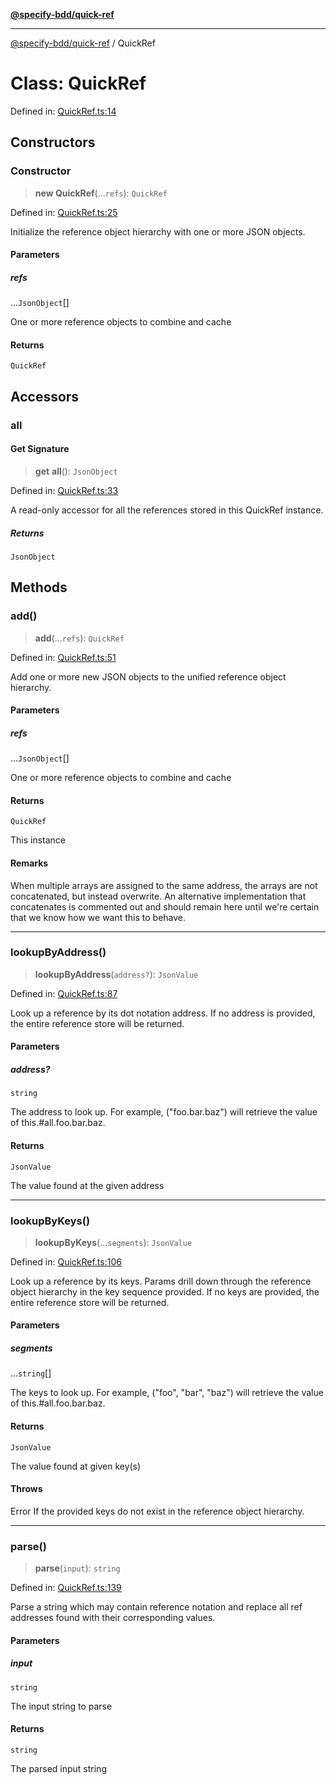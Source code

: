 [**@specify-bdd/quick-ref**](../README.md)

***

[@specify-bdd/quick-ref](../README.md) / QuickRef

# Class: QuickRef

Defined in: [QuickRef.ts:14](https://github.com/specify-bdd/specify-core/blob/b47338cce98c34b2e68fbf033eb22e90c70e41ea/modules/@specify-bdd/quick-ref/src/lib/QuickRef.ts#L14)

## Constructors

### Constructor

> **new QuickRef**(...`refs`): `QuickRef`

Defined in: [QuickRef.ts:25](https://github.com/specify-bdd/specify-core/blob/b47338cce98c34b2e68fbf033eb22e90c70e41ea/modules/@specify-bdd/quick-ref/src/lib/QuickRef.ts#L25)

Initialize the reference object hierarchy with one or more JSON objects.

#### Parameters

##### refs

...`JsonObject`[]

One or more reference objects to combine and cache

#### Returns

`QuickRef`

## Accessors

### all

#### Get Signature

> **get** **all**(): `JsonObject`

Defined in: [QuickRef.ts:33](https://github.com/specify-bdd/specify-core/blob/b47338cce98c34b2e68fbf033eb22e90c70e41ea/modules/@specify-bdd/quick-ref/src/lib/QuickRef.ts#L33)

A read-only accessor for all the references stored in this QuickRef
instance.

##### Returns

`JsonObject`

## Methods

### add()

> **add**(...`refs`): `QuickRef`

Defined in: [QuickRef.ts:51](https://github.com/specify-bdd/specify-core/blob/b47338cce98c34b2e68fbf033eb22e90c70e41ea/modules/@specify-bdd/quick-ref/src/lib/QuickRef.ts#L51)

Add one or more new JSON objects to the unified reference object
hierarchy.

#### Parameters

##### refs

...`JsonObject`[]

One or more reference objects to combine and cache

#### Returns

`QuickRef`

This instance

#### Remarks

When multiple arrays are assigned to the same address, the arrays are
not concatenated, but instead overwrite.  An alternative implementation
that concatenates is commented out and should remain here until we're
certain that we know how we want this to behave.

***

### lookupByAddress()

> **lookupByAddress**(`address?`): `JsonValue`

Defined in: [QuickRef.ts:87](https://github.com/specify-bdd/specify-core/blob/b47338cce98c34b2e68fbf033eb22e90c70e41ea/modules/@specify-bdd/quick-ref/src/lib/QuickRef.ts#L87)

Look up a reference by its dot notation address.  If no address is 
provided, the entire reference store will be returned.

#### Parameters

##### address?

`string`

The address to look up. For example, ("foo.bar.baz")
                 will retrieve the value of this.#all.foo.bar.baz.

#### Returns

`JsonValue`

The value found at the given address

***

### lookupByKeys()

> **lookupByKeys**(...`segments`): `JsonValue`

Defined in: [QuickRef.ts:106](https://github.com/specify-bdd/specify-core/blob/b47338cce98c34b2e68fbf033eb22e90c70e41ea/modules/@specify-bdd/quick-ref/src/lib/QuickRef.ts#L106)

Look up a reference by its keys.  Params drill down through the
reference object hierarchy in the key sequence provided.  If no keys are
provided, the entire reference store will be returned.

#### Parameters

##### segments

...`string`[]

The keys to look up. For example, ("foo", "bar", "baz")
                  will retrieve the value of this.#all.foo.bar.baz.

#### Returns

`JsonValue`

The value found at given key(s)

#### Throws

Error
If the provided keys do not exist in the reference object hierarchy.

***

### parse()

> **parse**(`input`): `string`

Defined in: [QuickRef.ts:139](https://github.com/specify-bdd/specify-core/blob/b47338cce98c34b2e68fbf033eb22e90c70e41ea/modules/@specify-bdd/quick-ref/src/lib/QuickRef.ts#L139)

Parse a string which may contain reference notation and replace all ref
addresses found with their corresponding values.

#### Parameters

##### input

`string`

The input string to parse

#### Returns

`string`

The parsed input string
